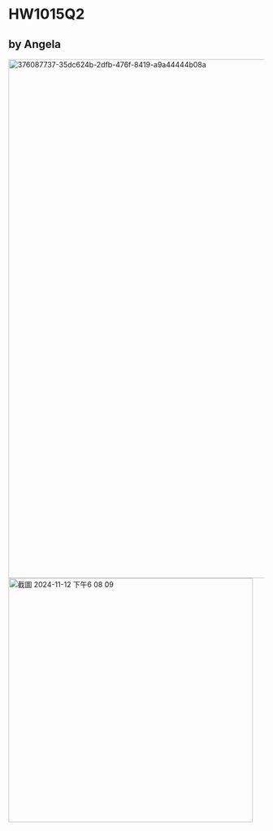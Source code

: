 # HW1015Q2
## by Angela
<img width="1022" alt="376087737-35dc624b-2dfb-476f-8419-a9a44444b08a" src="https://github.com/user-attachments/assets/d08daecc-17de-49dd-b813-65a9ad8fb607">

<img width="481" alt="截圖 2024-11-12 下午6 08 09" src="https://github.com/user-attachments/assets/75e3b9c5-879e-4ffc-b2ff-ae5c7e462215">
